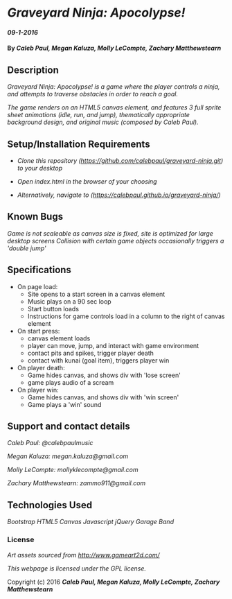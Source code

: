 
# _Graveyard Ninja: Apocolypse!_

#### _09-1-2016_

#### By _**Caleb Paul, Megan Kaluza, Molly LeCompte, Zachary Matthewstearn**_

## Description

_Graveyard Ninja: Apocolypse! is a game where the player controls a ninja, and attempts to traverse obstacles in order to reach a goal._

_The game renders on an HTML5 canvas element, and features 3 full sprite sheet animations (idle, run, and jump), thematically appropriate background design, and original music (composed by Caleb Paul)._

## Setup/Installation Requirements

* _Clone this repository (https://github.com/calebpaul/graveyard-ninja.git) to your desktop_
* _Open index.html in the browser of your choosing_

* _Alternatively, navigate to (https://calebpaul.github.io/graveyard-ninja/)_

## Known Bugs

_Game is not scaleable as canvas size is fixed, site is optimized for large desktop screens_
_Collision with certain game objects occasionally triggers a 'double jump'_

## Specifications
* On page load:
    - Site opens to a start screen in a canvas element
    - Music plays on a 90 sec loop
    - Start button loads
    - Instructions for game controls load in a column to the right of canvas element
* On start press:
    - canvas element loads
    - player can move, jump, and interact with game environment
    - contact pits and spikes, trigger player death
    - contact with kunai (goal item), triggers player win
* On player death:
    - Game hides canvas, and shows div with 'lose screen'
    - game plays audio of a scream
* On player win:
  - Game hides canvas, and shows div with 'win screen'
  - Game plays a 'win' sound

## Support and contact details

_Caleb Paul: @calebpaulmusic_

_Megan Kaluza: megan.kaluza@gmail.com_

_Molly LeCompte: mollyklecompte@gmail.com_

_Zachary Matthewstearn: zammo911@gmail.com_



## Technologies Used

_Bootstrap_
_HTML5 Canvas_
_Javascript_
_jQuery_
_Garage Band_

### License
*Art assets sourced from http://www.gameart2d.com/*

*This webpage is licensed under the GPL license.*

Copyright (c) 2016 **_Caleb Paul, Megan Kaluza, Molly LeCompte, Zachary Matthewstearn_**
